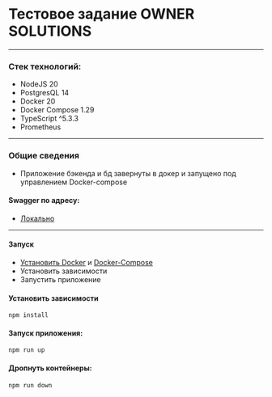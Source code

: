 # Тестовое задание OWNER SOLUTIONS
***
### Стек технологий:
* NodeJS 20
* PostgresQL 14
* Docker 20
* Docker Compose 1.29
* TypeScript ^5.3.3
* Prometheus
***
### Общие сведения
* Приложение бэкенда и бд завернуты в докер и запущено под управлением Docker-compose

#### Swagger по адресу:
* [ Локально ](http://localhost:8080/docs)
***
#### Запуск
* [ Установить Docker](https://docs.docker.com/engine/install/ "Официальный сайт")  и [Docker-Compose](https://www.digitalocean.com/community/tutorials/how-to-install-and-use-docker-compose-on-ubuntu-20-04 "Неофициальный сайт")
* Установить зависимости
* Запустить приложение

#### Установить зависимости
```
npm install
```

#### Запуск приложения:
```
npm run up
```
#### Дропнуть контейнеры:
```
npm run down
```
